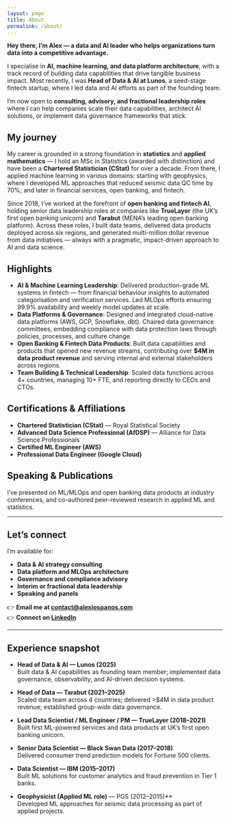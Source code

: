```yaml
---
layout: page
title: About
permalink: /about/
---
```


**Hey there, I’m Alex — a data and AI leader who helps organizations turn data into a competitive advantage.**

I specialise in **AI, machine learning, and data platform architecture**, with a track record of building data capabilities that drive tangible business impact. Most recently, I was **Head of Data & AI at Lunos**, a seed-stage fintech startup, where I led data and AI efforts as part of the founding team.

I’m now open to **consulting, advisory, and fractional leadership roles** where I can help companies scale their data capabilities, architect AI solutions, or implement data governance frameworks that stick.

## My journey

My career is grounded in a strong foundation in **statistics** and **applied mathematics** — I hold an MSc in Statistics (awarded with distinction) and have been a **Chartered Statistician (CStat)** for over a decade. From there, I applied machine learning in various domains: starting with geophysics, where I developed ML approaches that reduced seismic data QC time by 70%; and later in financial services, open banking, and fintech.

Since 2018, I’ve worked at the forefront of **open banking and fintech AI**, holding senior data leadership roles at companies like **TrueLayer** (the UK’s first open banking unicorn) and **Tarabut** (MENA’s leading open banking platform). Across these roles, I built data teams, delivered data products deployed across six regions, and generated multi-million dollar revenue from data initiatives — always with a pragmatic, impact-driven approach to AI and data science.

## Highlights

- **AI & Machine Learning Leadership**: Delivered production-grade ML systems in fintech — from financial behaviour insights to automated categorisation and verification services. Led MLOps efforts ensuring 99.9% availability and weekly model updates at scale.
- **Data Platforms & Governance**: Designed and integrated cloud-native data platforms (AWS, GCP, Snowflake, dbt). Chaired data governance committees, embedding compliance with data protection laws through policies, processes, and culture change.
- **Open Banking & Fintech Data Products**: Built data capabilities and products that opened new revenue streams, contributing over **$4M in data product revenue** and serving internal and external stakeholders across regions.
- **Team Building & Technical Leadership**: Scaled data functions across 4+ countries, managing 10+ FTE, and reporting directly to CEOs and CTOs.

## Certifications & Affiliations

- **Chartered Statistician (CStat)** — Royal Statistical Society  
- **Advanced Data Science Professional (AfDSP)** — Alliance for Data Science Professionals  
- **Certified ML Engineer (AWS)**  
- **Professional Data Engineer (Google Cloud)**  

## Speaking & Publications

I’ve presented on ML/MLOps and open banking data products at industry conferences, and co-authored peer-reviewed research in applied ML and statistics.

---

## Let’s connect

I’m available for:

- **Data & AI strategy consulting**
- **Data platform and MLOps architecture**
- **Governance and compliance advisory**
- **Interim or fractional data leadership**
- **Speaking and panels**

👉 **Email me at [contact@alexiospanos.com](mailto:contact@alexiospanos.com)**  
👉 **Connect on [LinkedIn](https://uk.linkedin.com/in/alexspanos)**  

---

## Experience snapshot

- **Head of Data & AI — Lunos (2025)**  
  Built data & AI capabilities as founding team member; implemented data governance, observability, and AI-driven decision systems.

- **Head of Data — Tarabut (2021–2025)**  
  Scaled data team across 4 countries; delivered >$4M in data product revenue; established group-wide data governance.

- **Lead Data Scientist / ML Engineer / PM — TrueLayer (2018–2021)**  
  Built first ML-powered services and data products at UK’s first open banking unicorn.

- **Senior Data Scientist — Black Swan Data (2017–2018)**  
  Delivered consumer trend prediction models for Fortune 500 clients.

- **Data Scientist — IBM (2015–2017)**  
  Built ML solutions for customer analytics and fraud prevention in Tier 1 banks.

- **Geophysicist (Applied ML role)** — PGS (2012–2015)**  
  Developed ML approaches for seismic data processing as part of applied projects.

